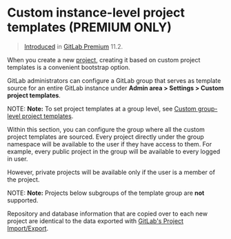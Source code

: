 # Custom instance-level project templates **(PREMIUM ONLY)**

> [Introduced](https://gitlab.com/gitlab-org/gitlab-ee/issues/6860) in [GitLab Premium](https://about.gitlab.com/pricing/) 11.2.

When you create a new [project](../project/index.md), creating it based on custom project templates is
a convenient bootstrap option.

GitLab administrators can configure a GitLab group that serves as template
source for an entire GitLab instance under **Admin area > Settings > Custom project templates**.

NOTE: **Note:**
To set project templates at a group level,
see [Custom group-level project templates](../group/custom_project_templates.md).

Within this section, you can configure the group where all the custom project
templates are sourced. Every project directly under the group namespace will be
available to the user if they have access to them. For example, every public
project in the group will be available to every logged in user.

However, private projects will be available only if the user is a member of the project.

NOTE: **Note:**
Projects below subgroups of the template group are **not** supported.

Repository and database information that are copied over to each new project are
identical to the data exported with [GitLab's Project Import/Export](../project/settings/import_export.md).
